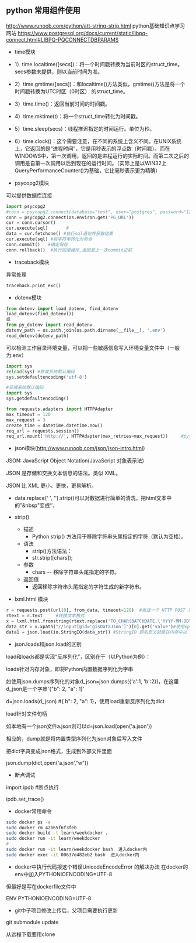 ## python 常用组件使用

http://www.runoob.com/python/att-string-strip.html
python基础知识点学习网站
https://www.postgresql.org/docs/current/static/libpq-connect.html#LIBPQ-PQCONNECTDBPARAMS


- time模块

 - 1）time.localtime([secs])：将一个时间戳转换为当前时区的struct_time。secs参数未提供，则以当前时间为准。

 - 2）time.gmtime([secs])：和localtime()方法类似，gmtime()方法是将一个时间戳转换为UTC时区（0时区）
的struct_time。

 - 3）time.time()：返回当前时间的时间戳。

  - 4）time.mktime(t)：将一个struct_time转化为时间戳。

  -  5）time.sleep(secs)：线程推迟指定的时间运行。单位为秒。

  - 6）time.clock()：这个需要注意，在不同的系统上含义不同。在UNIX系统上，它返回的是“进程时间”，它是用秒表示的浮点数（时间戳）。而在WINDOWS中，第一次调用，返回的是进程运行的实际时间。而第二次之后的调用是自第一次调用以后到现在的运行时间。（实际上是以WIN32上QueryPerformanceCounter()为基础，它比毫秒表示更为精确）

- psycopg2模块

 可以提供数据库连接
```python
import psycopg2
#conn = psycopg2.connect(database="test", user="postgres", password="123456", host="127.0.0.1", port="5432")  #连接到数据库
conn = psycopg2.connect(os.environ.get('PG_URL'))
cur = conn.cursor()
cur.execute(sql)       #
data = cur.fetchone() #执行sql语句并获取结果
cur.execute(sql) #将字符串转化为命令
conn.commit()   #确定保存
conn.rollback()  #执行回滚操作,返回至上一次commit之前
```
- traceback模块

 异常处理
```python
traceback.print_exc()
```

- dotenv模块
```python
from dotenv import load_dotenv, find_dotenv
load_dotenv(find_dotenv())
或
from py_dotenv import read_dotenv
dotenv_path = os.path.join(os.path.dirname(__file__), '.env')
read_dotenv(dotenv_path)
```
可以检测工作目录环境变量，可以把一些敏感信息写入环境变量文件中（一般为.env）

```python
import sys
reload(sys) #修改系统默认编码
sys.setdefaultencoding('utf-8')
```
```python
#获得系统默认编码
import sys
sys.getdefaultencoding()
```
```python
from requests.adapters import HTTPAdapter
max_timeout = 120
max_request = 3
create_time = datetime.datetime.now()
req_url = requests.session()
req_url.mount('http://', HTTPAdapter(max_retries=max_request))     #python requests 配置超时及重试次数3次
```

- json模块(http://www.runoob.com/json/json-intro.html)

 JSON: JavaScript Object Notation(JavaScript 对象表示法)

 JSON 是存储和交换文本信息的语法。类似 XML。

 JSON 比 XML 更小、更快，更易解析。


- data.replace('&nbsp;', '').strip()可以对数据进行简单的清洗，把html文本中的"&nbsp"变成‘’，
 - strip()
   - 描述
     - Python strip() 方法用于移除字符串头尾指定的字符（默认为空格）。
   - 语法
     - strip()方法语法：
     - str.strip([chars]);
   - 参数
     - chars -- 移除字符串头尾指定的字符。
   - 返回值
     - 返回移除字符串头尾指定的字符生成的新字符串。


- lxml.html 模块
```python
r = requests.post(url[0], from_data, timeout=120)  #发送一个 HTTP POST 请求
rtext = r.text     #转换文本格式
x = lxml.html.fromstring(rtext.replace('TO_CHAR(BATCHDATE,\'YYYY-MM-DD\')', 'TIME'))  #先把rtext的前面的旧字符串替换成‘TIME’,解析html
data_str = x.xpath("//input[@id='gisDataJson']")[0].get('value')#使用xpth来匹配解析出来的html文件标签里面的内容
data1 = json.load(io.StringIO(data_str)) #StringIO 顾名思义就是在内存中以 io 流的方式读写 str。生成字典格式
```

-  json.loads和json.load的区别

 load和loads都是实现“反序列化”，区别在于（以Python为例）：

 loads针对内存对象，即将Python内置数据序列化为字串

 如使用json.dumps序列化的对象d_json=json.dumps({'a':1, 'b':2})，在这里d_json是一个字串'{"b": 2, "a": 1}'

 d=json.loads(d_json)  #{ b": 2, "a": 1}，使用load重新反序列化为dict

 load针对文件句柄

 如本地有一个json文件a.json则可以d=json.load(open('a.json'))

 相应的，dump就是将内置类型序列化为json对象后写入文件

 把dict字典变成json格式，生成到外部文件里面

 json.dump(dict,open('a.json',"w"))

- 断点调试

 import ipdb   #断点执行

  ipdb.set_trace()

- docker常用命令
```bash
sudo docker ps -a
sudo docker rm 42b65f6f3feb
sudo docker build -t learn/weekdocker .
sudo docker run -it learn/weekdocker
#   
sudo docker run -it learn/weekdocker bash  进入docker内
sudo docker exec -it 00637e482eb2 bash  进入docker内
```

- docker中执行代码报这个错误UnicodeEncodeError 的解决办法
 在docker的env中加入PYTHONIOENCODING=UTF-8

 但最好是写在dockerfile文件中

 ENV PYTHONIOENCODING=UTF-8


- git中子项目修改上传后，父项目需要执行更新

 git submodule update

 从远程下载要用clone
